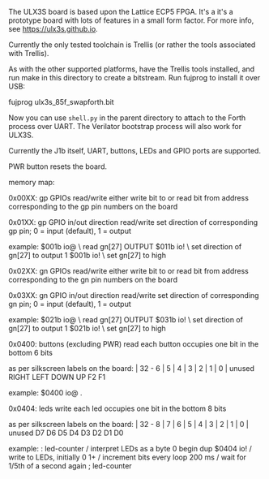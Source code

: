 The ULX3S board is based upon the Lattice ECP5 FPGA. It's a it's a prototype
board with lots of features in a small form factor. For more info, see
https://ulx3s.github.io.

Currently the only tested toolchain is Trellis (or rather the tools associated
with Trellis).

As with the other supported platforms, have the Trellis tools installed, and run
make in this directory to create a bitstream. Run fujprog to install it over
USB:

  fujprog ulx3s_85f_swapforth.bit

Now you can use `shell.py` in the parent directory to attach to the Forth
process over UART. The Verilator bootstrap process will also work for ULX3S.

Currently the J1b itself, UART, buttons, LEDs and GPIO ports are supported.

PWR button resets the board.


memory map:

0x00XX: gp GPIOs
read/write
either write bit to or read bit from address corresponding to the gp pin numbers
on the board

0x01XX: gp GPIO in/out direction
read/write
set direction of corresponding gp pin; 0 = input (default), 1 = output

example:
  $001b io@         \ read gn[27]
  OUTPUT $011b io!  \ set direction of gn[27] to output
  1 $001b io!       \ set gn[27] to high


0x02XX: gn GPIOs
read/write
either write bit to or read bit from address corresponding to the gn pin numbers
on the board

0x03XX: gn GPIO in/out direction
read/write
set direction of corresponding gn pin; 0 = input (default), 1 = output

example:
  $021b io@         \ read gn[27]
  OUTPUT $031b io!  \ set direction of gn[27] to output
  1 $021b io!       \ set gn[27] to high


0x0400: buttons (excluding PWR)
read
each button occupies one bit in the bottom 6 bits

as per silkscreen labels on the board:
|  32 - 6  |  5  |  4  |  3  |  2  |  1  |  0  |
 unused     RIGHT LEFT  DOWN  UP    F2    F1

example:
  $0400 io@ .


0x0404: leds
write
each led occupies one bit in the bottom 8 bits

as per silkscreen labels on the board:
|  32 - 8 |  7  |  6  |  5  |  4  |  3  |  2  |  1  |  0  |
  unused    D7    D6    D5    D4    D3    D2    D1    D0

example:
  : led-counter     / interpret LEDs as a byte
    0 begin
      dup $0404 io! / write to LEDs, initially 0
      1+            / increment bits every loop
      200 ms        / wait for 1/5th of a second
    again
  ;
  led-counter
